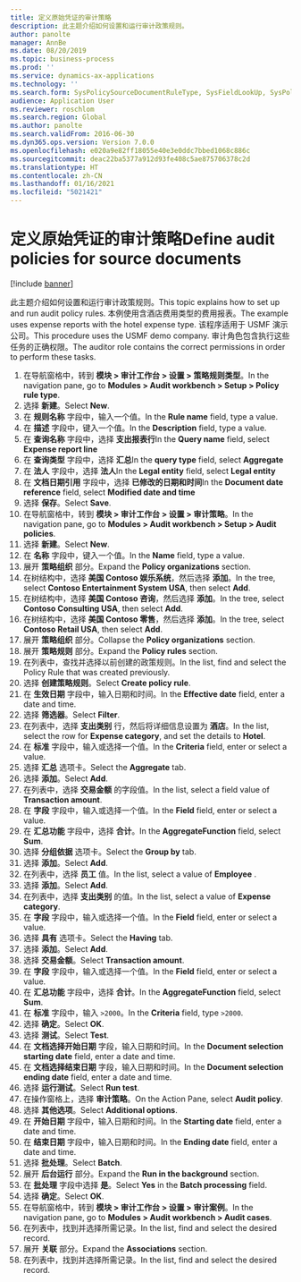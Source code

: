 ```yaml
---
title: 定义原始凭证的审计策略
description: 此主题介绍如何设置和运行审计政策规则。
author: panolte
manager: AnnBe
ms.date: 08/20/2019
ms.topic: business-process
ms.prod: ''
ms.service: dynamics-ax-applications
ms.technology: ''
ms.search.form: SysPolicySourceDocumentRuleType, SysFieldLookUp, SysPolicyListPage, SysPolicy, AuditPolicyRule, SysQueryForm, SysQueryFieldLookUp, AuditPolicyDateSelection, AuditPolicyAdditionalOption, BatchJob, CaseDetail
audience: Application User
ms.reviewer: roschlom
ms.search.region: Global
ms.author: panolte
ms.search.validFrom: 2016-06-30
ms.dyn365.ops.version: Version 7.0.0
ms.openlocfilehash: e020a9e82ff18055e40e3e0ddc7bbed1068c886c
ms.sourcegitcommit: deac22ba5377a912d93fe408c5ae875706378c2d
ms.translationtype: HT
ms.contentlocale: zh-CN
ms.lasthandoff: 01/16/2021
ms.locfileid: "5021421"
---
```

# <a name="define-audit-policies-for-source-documents"></a><span data-ttu-id="b2e7d-103">定义原始凭证的审计策略</span><span class="sxs-lookup"><span data-stu-id="b2e7d-103">Define audit policies for source documents</span></span>

[!include [banner](../../includes/banner.md)]

<span data-ttu-id="b2e7d-104">此主题介绍如何设置和运行审计政策规则。</span><span class="sxs-lookup"><span data-stu-id="b2e7d-104">This topic explains how to set up and run audit policy rules.</span></span> <span data-ttu-id="b2e7d-105">本例使用含酒店费用类型的费用报表。</span><span class="sxs-lookup"><span data-stu-id="b2e7d-105">The example uses expense reports with the hotel expense type.</span></span> <span data-ttu-id="b2e7d-106">该程序适用于 USMF 演示公司。</span><span class="sxs-lookup"><span data-stu-id="b2e7d-106">This procedure uses the USMF demo company.</span></span> <span data-ttu-id="b2e7d-107">审计角色包含执行这些任务的正确权限。</span><span class="sxs-lookup"><span data-stu-id="b2e7d-107">The auditor role contains the correct permissions in order to perform these tasks.</span></span>

1. <span data-ttu-id="b2e7d-108">在导航窗格中，转到 **模块 > 审计工作台 > 设置 > 策略规则类型**。</span><span class="sxs-lookup"><span data-stu-id="b2e7d-108">In the navigation pane, go to **Modules > Audit workbench > Setup > Policy rule type**.</span></span>
2. <span data-ttu-id="b2e7d-109">选择 **新建**。</span><span class="sxs-lookup"><span data-stu-id="b2e7d-109">Select **New**.</span></span>
3. <span data-ttu-id="b2e7d-110">在 **规则名称** 字段中，输入一个值。</span><span class="sxs-lookup"><span data-stu-id="b2e7d-110">In the **Rule name** field, type a value.</span></span>
4. <span data-ttu-id="b2e7d-111">在 **描述** 字段中，键入一个值。</span><span class="sxs-lookup"><span data-stu-id="b2e7d-111">In the **Description** field, type a value.</span></span>
5. <span data-ttu-id="b2e7d-112">在 **查询名称** 字段中，选择 **支出报表行**</span><span class="sxs-lookup"><span data-stu-id="b2e7d-112">In the **Query name** field, select **Expense report line**</span></span>
6. <span data-ttu-id="b2e7d-113">在 **查询类型** 字段中，选择 **汇总**</span><span class="sxs-lookup"><span data-stu-id="b2e7d-113">In the **query type** field, select **Aggregate**</span></span>
7. <span data-ttu-id="b2e7d-114">在 **法人** 字段中，选择 **法人**</span><span class="sxs-lookup"><span data-stu-id="b2e7d-114">In the **Legal entity** field, select **Legal entity**</span></span>
8. <span data-ttu-id="b2e7d-115">在 **文档日期引用** 字段中，选择 **已修改的日期和时间**</span><span class="sxs-lookup"><span data-stu-id="b2e7d-115">In the **Document date reference** field, select **Modified date and time**</span></span>
9. <span data-ttu-id="b2e7d-116">选择 **保存**。</span><span class="sxs-lookup"><span data-stu-id="b2e7d-116">Select **Save**.</span></span>
10. <span data-ttu-id="b2e7d-117">在导航窗格中，转到 **模块 > 审计工作台 > 设置 > 审计策略**。</span><span class="sxs-lookup"><span data-stu-id="b2e7d-117">In the navigation pane, go to **Modules > Audit workbench > Setup > Audit policies**.</span></span>
11. <span data-ttu-id="b2e7d-118">选择 **新建**。</span><span class="sxs-lookup"><span data-stu-id="b2e7d-118">Select **New**.</span></span>
12. <span data-ttu-id="b2e7d-119">在 **名称** 字段中，键入一个值。</span><span class="sxs-lookup"><span data-stu-id="b2e7d-119">In the **Name** field, type a value.</span></span>
13. <span data-ttu-id="b2e7d-120">展开 **策略组织** 部分。</span><span class="sxs-lookup"><span data-stu-id="b2e7d-120">Expand the **Policy organizations** section.</span></span>
14. <span data-ttu-id="b2e7d-121">在树结构中，选择 **美国 Contoso 娱乐系统**，然后选择 **添加**。</span><span class="sxs-lookup"><span data-stu-id="b2e7d-121">In the tree, select **Contoso Entertainment System USA**, then select **Add**.</span></span>
15. <span data-ttu-id="b2e7d-122">在树结构中，选择 **美国 Contoso 咨询**，然后选择 **添加**。</span><span class="sxs-lookup"><span data-stu-id="b2e7d-122">In the tree, select **Contoso Consulting USA**, then select **Add**.</span></span>
16. <span data-ttu-id="b2e7d-123">在树结构中，选择 **美国 Contoso 零售**，然后选择 **添加**。</span><span class="sxs-lookup"><span data-stu-id="b2e7d-123">In the tree, select **Contoso Retail USA**, then select **Add**.</span></span>
17. <span data-ttu-id="b2e7d-124">展开 **策略组织** 部分。</span><span class="sxs-lookup"><span data-stu-id="b2e7d-124">Collapse the **Policy organizations** section.</span></span>
18. <span data-ttu-id="b2e7d-125">展开 **策略规则** 部分。</span><span class="sxs-lookup"><span data-stu-id="b2e7d-125">Expand the **Policy rules** section.</span></span>
19. <span data-ttu-id="b2e7d-126">在列表中，查找并选择以前创建的政策规则。</span><span class="sxs-lookup"><span data-stu-id="b2e7d-126">In the list, find and select the Policy Rule that was created previously.</span></span>
20. <span data-ttu-id="b2e7d-127">选择 **创建策略规则**。</span><span class="sxs-lookup"><span data-stu-id="b2e7d-127">Select **Create policy rule**.</span></span>
21. <span data-ttu-id="b2e7d-128">在 **生效日期** 字段中，输入日期和时间。</span><span class="sxs-lookup"><span data-stu-id="b2e7d-128">In the **Effective date** field, enter a date and time.</span></span>
22. <span data-ttu-id="b2e7d-129">选择 **筛选器**。</span><span class="sxs-lookup"><span data-stu-id="b2e7d-129">Select **Filter**.</span></span>
23. <span data-ttu-id="b2e7d-130">在列表中，选择 **支出类别** 行，然后将详细信息设置为 **酒店**。</span><span class="sxs-lookup"><span data-stu-id="b2e7d-130">In the list, select the row for **Expense category**, and set the details to **Hotel**.</span></span>
24. <span data-ttu-id="b2e7d-131">在 **标准** 字段中，输入或选择一个值。</span><span class="sxs-lookup"><span data-stu-id="b2e7d-131">In the **Criteria** field, enter or select a value.</span></span>
25. <span data-ttu-id="b2e7d-132">选择 **汇总** 选项卡。</span><span class="sxs-lookup"><span data-stu-id="b2e7d-132">Select the **Aggregate** tab.</span></span>
26. <span data-ttu-id="b2e7d-133">选择 **添加**。</span><span class="sxs-lookup"><span data-stu-id="b2e7d-133">Select **Add**.</span></span>
27. <span data-ttu-id="b2e7d-134">在列表中，选择 **交易金额** 的字段值。</span><span class="sxs-lookup"><span data-stu-id="b2e7d-134">In the list, select a field value of **Transaction amount**.</span></span>
28. <span data-ttu-id="b2e7d-135">在 **字段** 字段中，输入或选择一个值。</span><span class="sxs-lookup"><span data-stu-id="b2e7d-135">In the **Field** field, enter or select a value.</span></span>
29. <span data-ttu-id="b2e7d-136">在 **汇总功能** 字段中，选择 **合计**。</span><span class="sxs-lookup"><span data-stu-id="b2e7d-136">In the **AggregateFunction** field, select **Sum**.</span></span>
30. <span data-ttu-id="b2e7d-137">选择 **分组依据** 选项卡。</span><span class="sxs-lookup"><span data-stu-id="b2e7d-137">Select the **Group by** tab.</span></span>
31. <span data-ttu-id="b2e7d-138">选择 **添加**。</span><span class="sxs-lookup"><span data-stu-id="b2e7d-138">Select **Add**.</span></span>
32. <span data-ttu-id="b2e7d-139">在列表中，选择 **员工** 值。</span><span class="sxs-lookup"><span data-stu-id="b2e7d-139">In the list, select a value of **Employee** .</span></span>
33. <span data-ttu-id="b2e7d-140">选择 **添加**。</span><span class="sxs-lookup"><span data-stu-id="b2e7d-140">Select **Add**.</span></span>
34. <span data-ttu-id="b2e7d-141">在列表中，选择 **支出类别** 的值。</span><span class="sxs-lookup"><span data-stu-id="b2e7d-141">In the list, select a value of **Expense category**.</span></span>
35. <span data-ttu-id="b2e7d-142">在 **字段** 字段中，输入或选择一个值。</span><span class="sxs-lookup"><span data-stu-id="b2e7d-142">In the **Field** field, enter or select a value.</span></span>
36. <span data-ttu-id="b2e7d-143">选择 **具有** 选项卡。</span><span class="sxs-lookup"><span data-stu-id="b2e7d-143">Select the **Having** tab.</span></span>
37. <span data-ttu-id="b2e7d-144">选择 **添加**。</span><span class="sxs-lookup"><span data-stu-id="b2e7d-144">Select **Add**.</span></span>
38. <span data-ttu-id="b2e7d-145">选择 **交易金额**。</span><span class="sxs-lookup"><span data-stu-id="b2e7d-145">Select **Transaction amount**.</span></span>
39. <span data-ttu-id="b2e7d-146">在 **字段** 字段中，输入或选择一个值。</span><span class="sxs-lookup"><span data-stu-id="b2e7d-146">In the **Field** field, enter or select a value.</span></span>
40. <span data-ttu-id="b2e7d-147">在 **汇总功能** 字段中，选择 **合计**。</span><span class="sxs-lookup"><span data-stu-id="b2e7d-147">In the **AggregateFunction** field, select **Sum**.</span></span>
41. <span data-ttu-id="b2e7d-148">在 **标准** 字段中，输入 `>2000`。</span><span class="sxs-lookup"><span data-stu-id="b2e7d-148">In the **Criteria** field, type `>2000`.</span></span>
42. <span data-ttu-id="b2e7d-149">选择 **确定**。</span><span class="sxs-lookup"><span data-stu-id="b2e7d-149">Select **OK**.</span></span>
43. <span data-ttu-id="b2e7d-150">选择 **测试**。</span><span class="sxs-lookup"><span data-stu-id="b2e7d-150">Select **Test**.</span></span>
44. <span data-ttu-id="b2e7d-151">在 **文档选择开始日期** 字段，输入日期和时间。</span><span class="sxs-lookup"><span data-stu-id="b2e7d-151">In the **Document selection starting date** field, enter a date and time.</span></span>
45. <span data-ttu-id="b2e7d-152">在 **文档选择结束日期** 字段，输入日期和时间。</span><span class="sxs-lookup"><span data-stu-id="b2e7d-152">In the **Document selection ending date** field, enter a date and time.</span></span>
46. <span data-ttu-id="b2e7d-153">选择 **运行测试**。</span><span class="sxs-lookup"><span data-stu-id="b2e7d-153">Select **Run test**.</span></span>
47. <span data-ttu-id="b2e7d-154">在操作窗格上，选择 **审计策略**。</span><span class="sxs-lookup"><span data-stu-id="b2e7d-154">On the Action Pane, select **Audit policy**.</span></span>
48. <span data-ttu-id="b2e7d-155">选择 **其他选项**。</span><span class="sxs-lookup"><span data-stu-id="b2e7d-155">Select **Additional options**.</span></span>
49. <span data-ttu-id="b2e7d-156">在 **开始日期** 字段中，输入日期和时间。</span><span class="sxs-lookup"><span data-stu-id="b2e7d-156">In the **Starting date** field, enter a date and time.</span></span>
50. <span data-ttu-id="b2e7d-157">在 **结束日期** 字段中，输入日期和时间。</span><span class="sxs-lookup"><span data-stu-id="b2e7d-157">In the **Ending date** field, enter a date and time.</span></span>
51. <span data-ttu-id="b2e7d-158">选择 **批处理**。</span><span class="sxs-lookup"><span data-stu-id="b2e7d-158">Select **Batch**.</span></span>
52. <span data-ttu-id="b2e7d-159">展开 **后台运行** 部分。</span><span class="sxs-lookup"><span data-stu-id="b2e7d-159">Expand the **Run in the background** section.</span></span>
53. <span data-ttu-id="b2e7d-160">在 **批处理** 字段中选择 **是**。</span><span class="sxs-lookup"><span data-stu-id="b2e7d-160">Select **Yes** in the **Batch processing** field.</span></span>
54. <span data-ttu-id="b2e7d-161">选择 **确定**。</span><span class="sxs-lookup"><span data-stu-id="b2e7d-161">Select **OK**.</span></span>
55. <span data-ttu-id="b2e7d-162">在导航窗格中，转到 **模块 > 审计工作台 > 设置 > 审计案例**。</span><span class="sxs-lookup"><span data-stu-id="b2e7d-162">In the navigation pane, go to **Modules > Audit workbench > Audit cases**.</span></span>
56. <span data-ttu-id="b2e7d-163">在列表中，找到并选择所需记录。</span><span class="sxs-lookup"><span data-stu-id="b2e7d-163">In the list, find and select the desired record.</span></span>
57. <span data-ttu-id="b2e7d-164">展开 **关联** 部分。</span><span class="sxs-lookup"><span data-stu-id="b2e7d-164">Expand the **Associations** section.</span></span>
58. <span data-ttu-id="b2e7d-165">在列表中，找到并选择所需记录。</span><span class="sxs-lookup"><span data-stu-id="b2e7d-165">In the list, find and select the desired record.</span></span>


